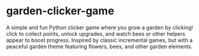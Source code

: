 # garden-clicker-game
A simple and fun Python clicker game where you grow a garden by clicking! click to collect points, unlock upgrades, and watch bees or other helpers appear to boost progress. Inspired by classic incremental games, but with a peaceful garden theme featuring flowers, bees, and other garden elements.
